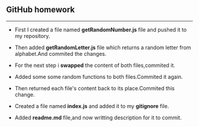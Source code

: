 ## GitHub homework
__________________________________________

- First I created a file named **getRandomNumber.js** file and pushed it to my repository.

- Then added **getRandomLetter.js** file which returns a random letter from alphabet.And commited the changes.

- For the next step i **swapped** the content of both files,commited it.

- Added some some random functions to both files.Commited it again.

- Then returned each file's content back to its place.Commited this change.

- Created a file named **index.js** and added it to my **gitignore** file.

- Added **readme.md** file,and now writting description for it to commit.